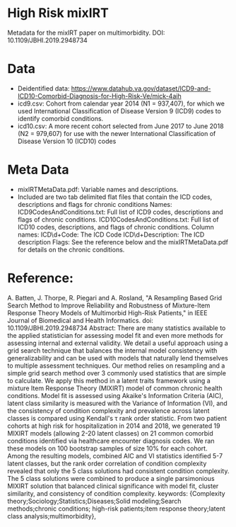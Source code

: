 # High Risk mixIRT
Metadata for the mixIRT paper on multimorbidity.
DOI: 10.1109/JBHI.2019.2948734

# Data
- Deidentified data: https://www.datahub.va.gov/dataset/ICD9-and-ICD10-Comorbid-Diagnosis-for-High-Risk-Ve/mick-4aih
- icd9.csv:  Cohort from calendar year 2014 (N1 = 937,407), for which we used International Classification of Disease Version 9 (ICD9) codes to identify comorbid conditions.
- icd10.csv: A more recent cohort selected from June 2017 to June 2018  (N2 = 979,607) for use with the newer International Classification of Disease Version 10 (ICD10) codes
# Meta Data
- mixIRTMetaData.pdf: Variable names and descriptions.
- Included are two tab delimited flat files that contain the ICD codes, descriptions and flags for chronic conditions
	Names:
		ICD9CodesAndConditions.txt: Full list of ICD9 codes, descriptions and flags of chronic conditions.
		ICD10CodesAndConditions.txt: Full list of ICD10 codes, descriptions, and flags of chronic conditions.
	Column names:
		ICD\\d+Code: The ICD Code
		ICD\\d+Description: The ICD description
		Flags: See the reference below and the mixIRTMetaData.pdf for details on the chronic conditions.

# Reference:
A. Batten, J. Thorpe, R. Piegari and A. Rosland, "A Resampling Based Grid Search Method to Improve Reliability
and Robustness of Mixture-Item Response Theory Models of Multimorbid High-Risk Patients," in IEEE Journal of
Biomedical and Health Informatics.
doi: 10.1109/JBHI.2019.2948734
Abstract: There are many statistics available to the applied statistician for assessing model fit and even more
methods for assessing internal and external validity. We detail a useful approach using a grid search technique
that balances the internal model consistency with generalizability and can be used with models that naturally
lend themselves to multiple assessment techniques. Our method relies on resampling and a simple grid search
method over 3 commonly used statistics that are simple to calculate. We apply this method in a latent traits
framework using a mixture Item Response Theory (MIXIRT) model of common chronic health conditions. Model fit
is assessed using Akaike's Information Criteria (AIC), latent class similarity is measured with the Variance
of Information (VI), and the consistency of condition complexity and prevalence across latent classes is
compared using Kendall's τ rank order statistic. From two patient cohorts at high risk for hospitalization
in 2014 and 2018, we generated 19 MIXIRT models (allowing 2-20 latent classes) on 21 common comorbid
conditions identified via healthcare encounter diagnosis codes. We ran these models on 100 bootstrap
samples of size 10% for each cohort. Among the resulting models, combined AIC and VI statistics identified
5-7 latent classes, but the rank order correlation of condition complexity revealed that only the 5 class
solutions had consistent condition complexity. The 5 class solutions were combined to produce a single
parsimonious MIXIRT solution that balanced clinical significance with model fit, cluster similarity, and
consistency of condition complexity.
keywords: {Complexity theory;Sociology;Statistics;Diseases;Solid modeling;Search methods;chronic conditions;
high-risk patients;item response theory;latent class analysis;multimorbidity},
